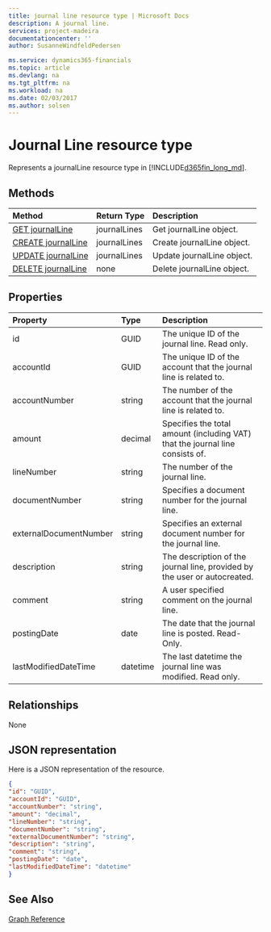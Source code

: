 ```yaml
---
title: journal line resource type | Microsoft Docs
description: A journal line.
services: project-madeira
documentationcenter: ''
author: SusanneWindfeldPedersen

ms.service: dynamics365-financials
ms.topic: article
ms.devlang: na
ms.tgt_pltfrm: na
ms.workload: na
ms.date: 02/03/2017
ms.author: solsen
---
```


# Journal Line resource type
Represents a journalLine resource type in [!INCLUDE[d365fin_long_md](../dynamics-nav/includes/d365fin_long_md.md)].

## Methods

| Method       | Return Type  |Description|
|:---------------|:--------|:----------|
|[GET journalLine](get-journalLine.md)|journalLines|Get journalLine object.|
|[CREATE journalLine](create-journalLine.md)|journalLines|Create journalLine object.|
|[UPDATE journalLine](update-journalLine.md)|journalLines|Update journalLine object.|
|[DELETE journalLine](delete-journalLine.md)|none|Delete journalLine object.|

## Properties
| Property	   | Type	|Description|
|:---------------|:--------|:----------|
|id|GUID|The unique ID of the journal line. Read only.|
|accountId|GUID|The unique ID of the account that the journal line is related to.|
|accountNumber|string|The number of the account that the journal line is related to.|
|amount|decimal|Specifies the total amount (including VAT) that the journal line consists of.|
|lineNumber|string|The number of the journal line.|
|documentNumber|string|Specifies a document number for the journal line.|
|externalDocumentNumber|string|Specifies an external document number for the journal line.|
|description|string|The description of the journal line, provided by the user or autocreated.|
|comment|string|A user specified comment on the journal line.|
|postingDate|date|The date that the journal line is posted. Read-Only.|
|lastModifiedDateTime|datetime|The last datetime the journal line was modified. Read only.|


## Relationships
None

## JSON representation

Here is a JSON representation of the resource.


```json
{
"id": "GUID",
"accountId": "GUID",
"accountNumber": "string",
"amount": "decimal",
"lineNumber": "string",
"documentNumber": "string",
"externalDocumentNumber": "string",
"description": "string",
"comment": "string",
"postingDate": "date",
"lastModifiedDateTime": "datetime"
}
```

## See Also
[Graph Reference](graph-reference.md)  
